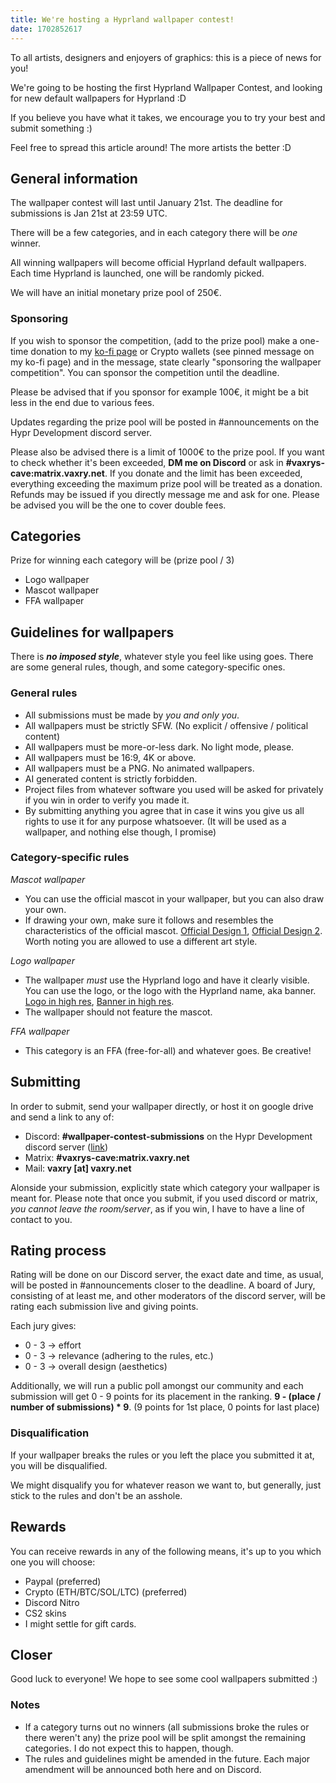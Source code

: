```yaml
---
title: We're hosting a Hyprland wallpaper contest!
date: 1702852617
---
```


To all artists, designers and enjoyers of graphics: this is a piece of news for you!

We're going to be hosting the first Hyprland Wallpaper Contest, and looking for new default wallpapers for Hyprland :D

If you believe you have what it takes, we encourage you to try your best and submit something :)

Feel free to spread this article around! The more artists the better :D

## General information

The wallpaper contest will last until January 21st. The deadline for submissions is Jan 21st at 23:59 UTC.

There will be a few categories, and in each category there will be _one_ winner.

All winning wallpapers will become official Hyprland default wallpapers. Each time Hyprland is launched, one will be randomly picked.

We will have an initial monetary prize pool of 250€.

### Sponsoring
If you wish to sponsor the competition, (add to the prize pool) make a one-time donation to my [ko-fi page](https://ko-fi.com/vaxry) or Crypto wallets (see pinned message on my ko-fi page)
and in the message, state clearly "sponsoring the wallpaper competition". You can sponsor the competition until the deadline.

Please be advised that if you sponsor for example 100€, it might be a bit less in the end due to various fees.

Updates regarding the prize pool will be posted in #announcements on the Hypr Development discord server.

Please also be advised there is a limit of 1000€ to the prize pool. If you want to check whether it's been exceeded, **DM me on Discord** or ask in **#vaxrys-cave:matrix.vaxry.net**. If you donate and the limit has been exceeded, everything exceeding the maximum prize pool will be treated as a donation. Refunds may be issued if you directly message me and ask for one. Please be advised you will be the one to cover double fees.

## Categories

Prize for winning each category will be (prize pool / 3)

- Logo wallpaper
- Mascot wallpaper
- FFA wallpaper

## Guidelines for wallpapers
There is ***no imposed style***, whatever style you feel like using goes. There are some general rules, though, and some category-specific ones.

### General rules
- All submissions must be made by _you and only you_.
- All wallpapers must be strictly SFW. (No explicit / offensive / political content)
- All wallpapers must be more-or-less dark. No light mode, please.
- All wallpapers must be 16:9, 4K or above.
- All wallpapers must be a PNG. No animated wallpapers.
- AI generated content is strictly forbidden.
- Project files from whatever software you used will be asked for privately if you win in order to verify you made it.
- By submitting anything you agree that in case it wins you give us all rights to use it for any purpose whatsoever. (It will be used as a wallpaper, and nothing else though, I promise)

### Category-specific rules

_Mascot wallpaper_
- You can use the official mascot in your wallpaper, but you can also draw your own.
- If drawing your own, make sure it follows and resembles the characteristics of the official mascot. [Official Design 1](https://cdn.discordapp.com/attachments/1129546302032728174/1129546830364037150/hypr_chan_transparent.png), [Official Design 2](https://cdn.discordapp.com/attachments/1129546302032728174/1133037822006267922/vaxerski_noBG.png). Worth noting you are allowed to use a different art style.

_Logo wallpaper_
- The wallpaper _must_ use the Hyprland logo and have it clearly visible. You can use the logo, or the logo with the Hyprland name, aka banner. [Logo in high res](https://vaxerski.xyz/hyprland/logo.png), [Banner in high res](https://vaxerski.xyz/hyprland/banner.png).
- The wallpaper should not feature the mascot.

_FFA wallpaper_
- This category is an FFA (free-for-all) and whatever goes. Be creative!

## Submitting
In order to submit, send your wallpaper directly, or host it on google drive and send a link to any of:
- Discord: **#wallpaper-contest-submissions** on the Hypr Development discord server ([link](https://discord.gg/hQ9XvMUjjr))
- Matrix: **#vaxrys-cave:matrix.vaxry.net**
- Mail: **vaxry [at] vaxry.net**

Alonside your submission, explicitly state which category your wallpaper is meant for.
Please note that once you submit, if you used discord or matrix, _you cannot leave the room/server_, as if you win, I have to have a line of contact to you.

## Rating process
Rating will be done on our Discord server, the exact date and time, as usual, will be posted in #announcements closer to the deadline.
A board of Jury, consisting of at least me, and other moderators of the discord server, will be rating each submission live and giving points.

Each jury gives:
- 0 - 3 -> effort
- 0 - 3 -> relevance (adhering to the rules, etc.)
- 0 - 3 -> overall design (aesthetics)

Additionally, we will run a public poll amongst our community and each submission
will get 0 - 9 points for its placement in the ranking. **9 - (place / number of submissions) * 9**. (9 points for 1st place, 0 points for last place)

### Disqualification
If your wallpaper breaks the rules or you left the place you submitted it at, you will be disqualified.

We might disqualify you for whatever reason we want to, but generally, just stick to the rules and don't be an asshole.

## Rewards
You can receive rewards in any of the following means, it's up to you which one you will choose:
- Paypal (preferred)
- Crypto (ETH/BTC/SOL/LTC) (preferred)
- Discord Nitro
- CS2 skins
- I might settle for gift cards.

## Closer
Good luck to everyone! We hope to see some cool wallpapers submitted :)

### Notes
- If a category turns out no winners (all submissions broke the rules or there weren't any) the prize pool will be split amongst the remaining categories. I do not expect this to happen, though.
- The rules and guidelines might be amended in the future. Each major amendment will be announced both here and on Discord.
